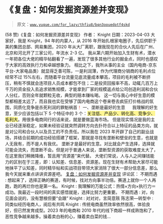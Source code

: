 # 《复盘：如何发掘资源差并变现》

> 原文：[`www.yuque.com/for_lazy/thfiu8/bqn3oouedotf4skd`](https://www.yuque.com/for_lazy/thfiu8/bqn3oouedotf4skd)

<ne-h2 id="86b27efc" data-lake-id="86b27efc"><ne-heading-ext><ne-heading-anchor></ne-heading-anchor><ne-heading-fold></ne-heading-fold></ne-heading-ext><ne-heading-content><ne-text id="u7bf0b96f">(58 赞)《复盘：如何发掘资源差并变现》</ne-text></ne-heading-content></ne-h2> <ne-p id="u5c7a6d94" data-lake-id="u5c7a6d94"><ne-text id="ufe6c2a51">作者： Knight</ne-text></ne-p> <ne-p id="u35983a05" data-lake-id="u35983a05"><ne-text id="u46db3dda">日期：2023-04-03</ne-text></ne-p> <ne-p id="ud1b259ac" data-lake-id="ud1b259ac"><ne-text id="ue3995f6f">大家好，我是 Knight，94 年的内蒙人，从 2016 年开始扎根家电圈子，先后供职于美的集团总部、网易集团，2020 年从大厂离职，跟我现在的合伙人先后在广州、北京和河北开了三家公司，年流水 2-3 亿。</ne-text></ne-p> <ne-p id="u49763cbe" data-lake-id="u49763cbe"><ne-text id="u5dcfd762">我从第六期开始加入生财有术，潜水一年把各位大佬的精华帖翻看了一遍，发现了很多其他行业的掘金点，同时也感叹于大家的高效执行力和卓越想象力。</ne-text></ne-p> <ne-p id="u89c937a3" data-lake-id="u89c937a3"><ne-text id="u5ccb82e7">相比之下，我所从事的主业（国内电商-京东平台-大家电品类）就显得乏善可陈，</ne-text><ne-text id="u749d7f7f" ne-bold="true" ne-italic="true">一是利润薄</ne-text><ne-text id="u3882fe37">，作为代理商分销商的毛利点位经常不过 15%左右，而随着平台流量见底流量成本攀高，项目的毛利被不断挤压，稍有不慎就会连项目人员成本都包不住；</ne-text><ne-text id="ub5104b7b" ne-bold="true" ne-italic="true">二是投资回报率不高</ne-text><ne-text id="u9ef2c062">，动辄几百万上千万的资金投入去追求销售规模，才能拿到厂家的规模返点给公司创造利润和合伙人分红，否则全年就颗粒无收，典型的赔本赚吆喝。</ne-text></ne-p> <ne-p id="uca282c87" data-lake-id="uca282c87"><ne-text id="uf91f3e5c">这一切与我心中好生意的模型都相差太远了，而且我也实在受够了</ne-text><ne-text id="u1d786000" ne-bold="true" ne-italic="true">国内电商这个卷来卷去疯狂打价格战的氛围，同质化竞争是杀死利润的罪魁祸首</ne-text><ne-text id="u9cbd9094" style="color: rgb(216, 57, 49);">！</ne-text></ne-p> <ne-hole id="uc8e1bfef" data-lake-id="uc8e1bfef"><ne-card data-card-name="hr" data-card-type="block" id="k6nBS" data-event-boundary="card"><ne-h1 id="fde12cee" data-lake-id="fde12cee"><ne-heading-ext><ne-heading-anchor></ne-heading-anchor><ne-heading-fold></ne-heading-fold></ne-heading-ext><ne-heading-content><ne-text id="u183b6ab5" ne-bold="true" ne-italic="true">一、垄断是最好的生意</ne-text></ne-heading-content></ne-h1> <ne-p id="u69df2079" data-lake-id="u69df2079"><ne-text id="u77b67e09">     我理解的好生意，至少应该包括以下 5 个特征中的 3 个：</ne-text><ne-text id="u5088dc9e" style="background-color: rgba(255, 246, 122, 0.8);">关注低、产品少、转化高、竞争少、毛利大</ne-text><ne-text id="uacefb91a">。用很多电商同行的话来说，就是要做蓝海市场。</ne-text></ne-p> <ne-p id="ua33a28b9" data-lake-id="ua33a28b9"><ne-text id="u2d14dda2">但是现实情况是我的主业已经逐渐稳定，如果未经验证就突然调转方向去扑符合以上特征的品类方向，就是对公司和合伙人以及员工的不负责任。所以我在 2023 年开辟了自己的副业战场，并结合前期的成功经验搭建了框架，那就是寻找</ne-text><ne-text id="uec60a502" ne-bold="true">有垄断和壁垒的生意</ne-text><ne-text id="uec7f6577">，也就是</ne-text><ne-text id="u9765219a" ne-bold="true">人无我有</ne-text><ne-text id="u7c888867">，而不是人有我优。</ne-text></ne-p> <ne-p id="ufdabec16" data-lake-id="ufdabec16"><ne-text id="u574f7dcd">垄断才是最好的生意。对比就会产生选择，选择就可能会流失，而垄断不会。但是对于普通人来说，垄断型资源的获取难度太大了，在这里我们稍微降维，暂且用“资源差”来代替。</ne-text></ne-p> <ne-p id="u37dec9c3" data-lake-id="u37dec9c3"><ne-text id="u42d57d9e">大佬们常说，人与人之间赚钱能力的区别在于三差，即：认知差、信息差、资源差。现在生财有术帮助大家尽可能地抹平了认知差，同时精华帖和实战项目带领大家消除了很大一部分信息差，那么我今天就来重点讲讲资源差吧。</ne-text></ne-p> <ne-p id="u7dc5335e" data-lake-id="u7dc5335e">[<ne-text id="u755f5760">复盘：如何发掘资源差并变现</ne-text>](https://hkqi9o0ig8.feishu.cn/docs/doccnHOxDHhLQU9Yqe3GoTq2ybe#)</ne-p> <ne-hole id="ud7ab56cc" data-lake-id="ud7ab56cc"><ne-card data-card-name="hr" data-card-type="block" id="qXha1" data-event-boundary="card"><ne-hole id="u036b21b1" data-lake-id="u036b21b1"><ne-card data-card-name="hr" data-card-type="block" id="VRRKK" data-event-boundary="card"><ne-hole id="u15c4f159" data-lake-id="u15c4f159"><ne-card data-card-name="hr" data-card-type="block" id="CiEDU" data-event-boundary="card"><ne-p id="u477b0744" data-lake-id="u477b0744"><ne-text id="u262b05ca">评论区：</ne-text></ne-p> <ne-p id="ufd26f2ea" data-lake-id="ufd26f2ea"><ne-text id="u726c3c5e">不期而遇 : 想起来了，选择正确的赛道，有时候，找对方向事半功倍。赛道上就你一个人再跑，跑的再烂你也是第一名。</ne-text> <ne-text id="ub700eae7">Knight : 我理解的万能公式：热情×方向×执行力＝成功。我最近一段时间的真实感悟就是，选择比努力更重要。</ne-text> <ne-text id="uec91f643">不期而遇 : 对，向见面会说的，没有慧根但要“会跟”</ne-text> <ne-text id="ubc997bc8">Knight : 对对对，言简意赅</ne-text> <ne-text id="uf6905a1f">陈志荣—转型中 : 同类似经历电商人，阅后有共鸣</ne-text> <ne-text id="u38b445d9">Knight : 传统电商虽然效率依然很高，体验良好，但已然发育成型。2023 年的电商和 2010 年代的线下商超一样成熟饱和了，恶性竞争越来越多。操着卖白粉的心，赚着卖白菜的钱…</ne-text></ne-p></ne-card></ne-hole></ne-card></ne-hole></ne-card></ne-hole></ne-card></ne-hole>